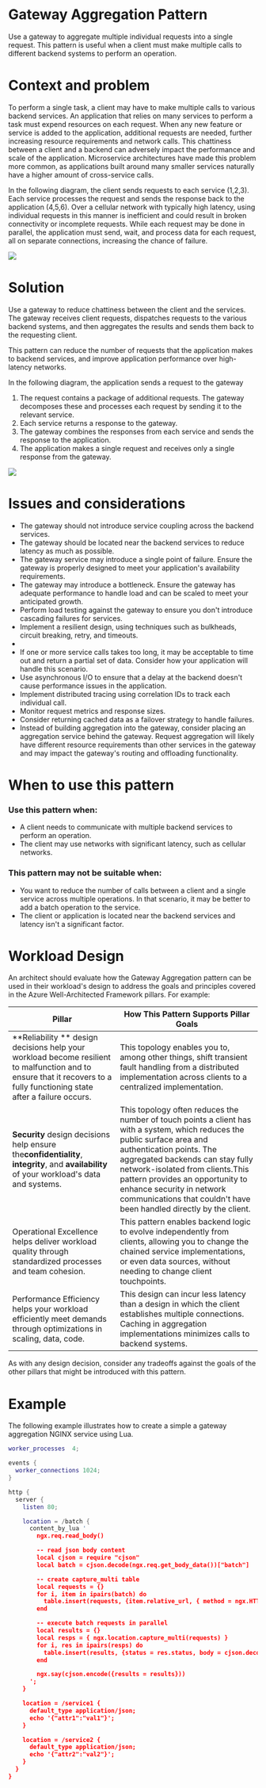 # Gateway Aggregation Pattern

Use a gateway to aggregate multiple individual requests into a single request. This pattern is useful when a client must make multiple calls to different backend systems to perform an operation.

# Context and problem

To perform a single task, a client may have to make multiple calls to various backend services. An application that relies on many services to perform a task must expend resources on each request. When any new feature or service is added to the application, additional requests are needed, further increasing resource requirements and network calls. This chattiness between a client and a backend can adversely impact the performance and scale of the application. Microservice architectures have made this problem more common, as applications built around many smaller services naturally have a higher amount of cross-service calls.

In the following diagram, the client sends requests to each service (1,2,3). Each service processes the request and sends the response back to the application (4,5,6). Over a cellular network with typically high latency, using individual requests in this manner is inefficient and could result in broken connectivity or incomplete requests. While each request may be done in parallel, the application must send, wait, and process data for each request, all on separate connections, increasing the chance of failure.

![](https://github.com/vishalgunjalSWE/Cloud-Design-Patterns/blob/main/Gateway%20Aggregation%20Pattern/readme-assets/gateway-aggregation-problem.png)

# Solution

Use a gateway to reduce chattiness between the client and the services. The gateway receives client requests, dispatches requests to the various backend systems, and then aggregates the results and sends them back to the requesting client.

This pattern can reduce the number of requests that the application makes to backend services, and improve application performance over high-latency networks.

In the following diagram, the application sends a request to the gateway

1. The request contains a package of additional requests. The gateway decomposes these and processes each request by sending it to the relevant service.
2. Each service returns a response to the gateway.
3. The gateway combines the responses from each service and sends the response to the application.
4. The application makes a single request and receives only a single response from the gateway.

![](https://github.com/vishalgunjalSWE/Cloud-Design-Patterns/blob/main/Gateway%20Aggregation%20Pattern/readme-assets/gateway-aggregation.png)

# Issues and considerations

* The gateway should not introduce service coupling across the backend services.
* The gateway should be located near the backend services to reduce latency as much as possible.
* The gateway service may introduce a single point of failure. Ensure the gateway is properly designed to meet your application's availability requirements.
* The gateway may introduce a bottleneck. Ensure the gateway has adequate performance to handle load and can be scaled to meet your anticipated growth.
* Perform load testing against the gateway to ensure you don't introduce cascading failures for services.
* Implement a resilient design, using techniques such as bulkheads, circuit breaking, retry, and timeouts.
*
* If one or more service calls takes too long, it may be acceptable to time out and return a partial set of data. Consider how your application will handle this scenario.
* Use asynchronous I/O to ensure that a delay at the backend doesn't cause performance issues in the application.
* Implement distributed tracing using correlation IDs to track each individual call.
* Monitor request metrics and response sizes.
* Consider returning cached data as a failover strategy to handle failures.
* Instead of building aggregation into the gateway, consider placing an aggregation service behind the gateway. Request aggregation will likely have different resource requirements than other services in the gateway and may impact the gateway's routing and offloading functionality.

# When to use this pattern

### Use this pattern when:

* A client needs to communicate with multiple backend services to perform an operation.
* The client may use networks with significant latency, such as cellular networks.

### This pattern may not be suitable when:

* You want to reduce the number of calls between a client and a single service across multiple operations. In that scenario, it may be better to add a batch operation to the service.
* The client or application is located near the backend services and latency isn't a significant factor.

# Workload Design

An architect should evaluate how the Gateway Aggregation pattern can be used in their workload's design to address the goals and principles covered in the Azure Well-Architected Framework pillars. For example:


| **Pillar**                                                                                                                                                                | **How This Pattern Supports Pillar Goals**                                                                                                                                                                                                                                                                                                                          |
| ------------------------------------------------------------------------------------------------------------------------------------------------------------------------- | ------------------------------------------------------------------------------------------------------------------------------------------------------------------------------------------------------------------------------------------------------------------------------------------------------------------------------------------------------------------- |
| **Reliability ** design decisions help your workload become resilient to malfunction and to ensure that it recovers to a fully functioning state after a failure occurs. | This topology enables you to, among other things, shift transient fault handling from a distributed implementation across clients to a centralized implementation.                                                                                                                                                                                                  |
| **Security** design decisions help ensure the**confidentiality**, **integrity**, and **availability** of your workload's data and systems.                               | This topology often reduces the number of touch points a client has with a system, which reduces the public surface area and authentication points. The aggregated backends can stay fully network-isolated from clients.This pattern provides an opportunity to enhance security in network communications that couldn't have been handled directly by the client. |
| Operational Excellence helps deliver workload quality through standardized processes and team cohesion.                                                                   | This pattern enables backend logic to evolve independently from clients, allowing you to change the chained service implementations, or even data sources, without needing to change client touchpoints.                                                                                                                                                            |
| Performance Efficiency helps your workload efficiently meet demands through optimizations in scaling, data, code.                                                         | This design can incur less latency than a design in which the client establishes multiple connections. Caching in aggregation implementations minimizes calls to backend systems.                                                                                                                                                                                   |

As with any design decision, consider any tradeoffs against the goals of the other pillars that might be introduced with this pattern.

# Example

The following example illustrates how to create a simple a gateway aggregation NGINX service using Lua.

```lua
worker_processes  4;

events {
  worker_connections 1024;
}

http {
  server {
    listen 80;

    location = /batch {
      content_by_lua '
        ngx.req.read_body()

        -- read json body content
        local cjson = require "cjson"
        local batch = cjson.decode(ngx.req.get_body_data())["batch"]

        -- create capture_multi table
        local requests = {}
        for i, item in ipairs(batch) do
          table.insert(requests, {item.relative_url, { method = ngx.HTTP_GET}})
        end

        -- execute batch requests in parallel
        local results = {}
        local resps = { ngx.location.capture_multi(requests) }
        for i, res in ipairs(resps) do
          table.insert(results, {status = res.status, body = cjson.decode(res.body), header = res.header})
        end

        ngx.say(cjson.encode({results = results}))
      ';
    }

    location = /service1 {
      default_type application/json;
      echo '{"attr1":"val1"}';
    }

    location = /service2 {
      default_type application/json;
      echo '{"attr2":"val2"}';
    }
  }
}
```
